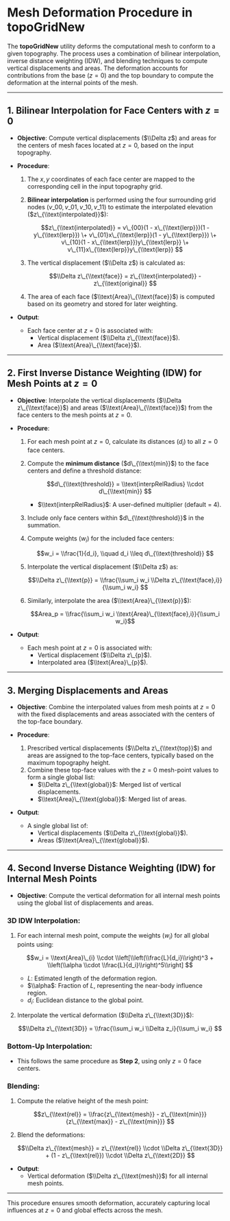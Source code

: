 # Mesh Deformation Procedure in **topoGridNew**

The **topoGridNew** utility deforms the computational mesh to conform to a given topography. The process uses a combination of bilinear interpolation, inverse distance weighting (IDW), and blending techniques to compute vertical displacements and areas. The deformation accounts for contributions from the base ($z = 0$) and the top boundary to compute the deformation at the internal points of the mesh.

______________________________________________________________________

## 1. Bilinear Interpolation for Face Centers with $z = 0$

- **Objective**: Compute vertical displacements ($\\Delta z$) and areas for the centers of mesh faces located at $z = 0$, based on the input topography.

- **Procedure**:

  1. The $x, y$ coordinates of each face center are mapped to the corresponding cell in the input topography grid.

  1. **Bilinear interpolation** is performed using the four surrounding grid nodes ($v\_{00}, v\_{01}, v\_{10}, v\_{11}$) to estimate the interpolated elevation ($z\_{\\text{interpolated}}$):

     $$z\_{\\text{interpolated}} = v\_{00}(1 - x\_{\\text{lerp}})(1 - y\_{\\text{lerp}})
     \+ v\_{01}x\_{\\text{lerp}}(1 - y\_{\\text{lerp}})
     \+ v\_{10}(1 - x\_{\\text{lerp}})y\_{\\text{lerp}}
     \+ v\_{11}x\_{\\text{lerp}}y\_{\\text{lerp}}
     $$

  1. The vertical displacement ($\\Delta z$) is calculated as:

     $$\\Delta z\_{\\text{face}} = z\_{\\text{interpolated}} - z\_{\\text{original}}
     $$

  1. The area of each face ($\\text{Area}\_{\\text{face}}$) is computed based on its geometry and stored for later weighting.

- **Output**:

  - Each face center at $z = 0$ is associated with:
    - Vertical displacement ($\\Delta z\_{\\text{face}}$).
    - Area ($\\text{Area}\_{\\text{face}}$).

______________________________________________________________________

## 2. First Inverse Distance Weighting (IDW) for Mesh Points at $z = 0$

- **Objective**: Interpolate the vertical displacements ($\\Delta z\_{\\text{face}}$) and areas ($\\text{Area}\_{\\text{face}}$) from the face centers to the mesh points at $z = 0$.

- **Procedure**:

  1. For each mesh point at $z = 0$, calculate its distances ($d_i$) to all $z = 0$ face centers.

  1. Compute the **minimum distance** ($d\_{\\text{min}}$) to the face centers and define a threshold distance:

     $$d\_{\\text{threshold}} = \\text{interpRelRadius} \\cdot d\_{\\text{min}}
     $$

     - $\\text{interpRelRadius}$: A user-defined multiplier (default = 4).

  1. Include only face centers within $d\_{\\text{threshold}}$ in the summation.

  1. Compute weights ($w_i$) for the included face centers:

     $$w_i = \\frac{1}{d_i}, \\quad d_i \\leq d\_{\\text{threshold}}
     $$

  1. Interpolate the vertical displacement ($\\Delta z$) as:

     $$\\Delta z\_{\\text{p}} = \\frac{\\sum_i w_i \\Delta z\_{\\text{face},i}}{\\sum_i w_i}
     $$

  1. Similarly, interpolate the area ($\\text{Area}\_{\\text{p}}$):

     $$Area_p = \\frac{\\sum_i w_i \\text{Area}\_{\\text{face},i}}{\\sum_i w_i}$$

- **Output**:

  - Each mesh point at $z = 0$ is associated with:
    - Vertical displacement ($\\Delta z\_{p}$).
    - Interpolated area ($\\text{Area}\_{p}$).

______________________________________________________________________

## 3. Merging Displacements and Areas

- **Objective**: Combine the interpolated values from mesh points at $z = 0$ with the fixed displacements and areas associated with the centers of the top-face boundary.

- **Procedure**:

  1. Prescribed vertical displacements ($\\Delta z\_{\\text{top}}$) and areas are assigned to the top-face centers, typically based on the maximum topography height.
  1. Combine these top-face values with the $z = 0$ mesh-point values to form a single global list:
     - $\\Delta z\_{\\text{global}}$: Merged list of vertical displacements.
     - $\\text{Area}\_{\\text{global}}$: Merged list of areas.

- **Output**:

  - A single global list of:
    - Vertical displacements ($\\Delta z\_{\\text{global}}$).
    - Areas ($\\text{Area}\_{\\text{global}}$).

______________________________________________________________________

## 4. Second Inverse Distance Weighting (IDW) for Internal Mesh Points

- **Objective**: Compute the vertical deformation for all internal mesh points using the global list of displacements and areas.

### **3D IDW Interpolation**:

1. For each internal mesh point, compute the weights ($w_i$) for all global points using:

   $$w_i = \\text{Area}\_{i} \\cdot \\left[\\left(\\frac{L}{d_i}\\right)^3 + \\left(\\alpha \\cdot \\frac{L}{d_i}\\right)^5\\right]
   $$

   - $L$: Estimated length of the deformation region.
   - $\\alpha$: Fraction of $L$, representing the near-body influence region.
   - $d_i$: Euclidean distance to the global point.

1. Interpolate the vertical deformation ($\\Delta z\_{\\text{3D}}$):

   $$\\Delta z\_{\\text{3D}} = \\frac{\\sum_i w_i \\Delta z_i}{\\sum_i w_i}
   $$

### **Bottom-Up Interpolation**:

- This follows the same procedure as **Step 2**, using only $z = 0$ face centers.

### **Blending**:

1. Compute the relative height of the mesh point:

   $$z\_{\\text{rel}} = \\frac{z\_{\\text{mesh}} - z\_{\\text{min}}}{z\_{\\text{max}} - z\_{\\text{min}}}
   $$

1. Blend the deformations:

   $$\\Delta z\_{\\text{mesh}} = z\_{\\text{rel}} \\cdot \\Delta z\_{\\text{3D}} + (1 - z\_{\\text{rel}}) \\cdot \\Delta z\_{\\text{2D}}
   $$

- **Output**:
  - Vertical deformation ($\\Delta z\_{\\text{mesh}}$) for all internal mesh points.

______________________________________________________________________

This procedure ensures smooth deformation, accurately capturing local influences at $z = 0$ and global effects across the mesh.
